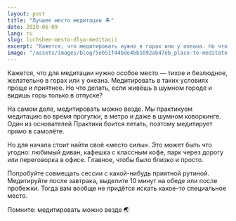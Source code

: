 ```yaml
---
layout: post
title: "Лучшее место медитации 🏝"
date: 2020-06-09
lang: ru
slug: luchshee-mesto-dlya-meditacii
excerpt: "Кажется, что медитировать нужно в горах или у океана. Но что делать, если живёшь в шумном городе и видишь горы только в отпуске?"
image: "/assets/images/blog/5eb51f44bde4bb1092ab47eb_place-to-meditate-fb.jpg"
---
```



Кажется, что для медитации нужно особое место — тихое и безлюдное, желательно в горах или у океана. Медитировать в таких условиях проще и приятнее. Но что делать, если живёшь в шумном городе и видишь горы только в отпуске?

На самом деле, медитировать можно везде. Мы практикуем медитацию во время прогулки, в метро и даже в шумном коворкинге. Один из основателей Практики боится летать, поэтому медитирует прямо в самолёте.

Но для начала стоит найти своё «место силы». Это может быть что угодно: любимый диван, кафешка с классным кофе, парк через дорогу или переговорка в офисе. Главное, чтобы было близко и просто.

Попробуйте совмещать сессии с какой-нибудь приятной рутиной. Медитируйте после завтрака, выделите 10 минут на обеде или после пробежки. Тогда вам вообще не придётся искать какое-то специальное место.

Помните: медитировать можно везде 🌏
‍
